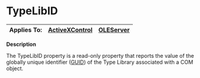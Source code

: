 




<h1 class="heading"><span class="name">TypeLibID</span></h1>

| Applies To: | [ActiveXControl](../a-z/activexcontrol.md) | [OLEServer](../a-z/oleserver.md) |
| --- | --- | ---  |


**Description**


The TypeLibID property is a read-only property that reports the value of the globally unique identifier ([GUID](../Miscellaneous/Globally%20Unique%20Identifier%20GUID.htm)) of the Type Library associated with a COM object.



